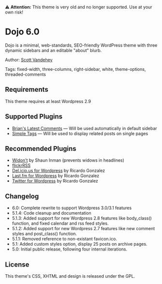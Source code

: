 :warning: **Attention:** This theme is very old and no longer supported. Use at your own risk!

# Dojo 6.0

Dojo is a minimal, web-standards, SEO-friendly WordPress theme with three dynamic sidebars and an editable "about" blurb.

Author: [Scott Vandehey](http://spaceninja.com/)

Tags: fixed-width, three-columns, right-sidebar, white, theme-options, threaded-comments

## Requirements

This theme requires at least Wordpress 2.9

## Supported Plugins
* [Brian's Latest Comments](http://meidell.dk/archives/category/wordpress/latest-comments/) — Will be used automatically in default sidebar
* [Simple Tags](http://wordpress.org/extend/plugins/simple-tags) — Will be used to display related posts on single pages
  

## Recommended Plugins

* [Widon't](http://shauninman.com/archive/2008/08/25/widont_2_1_1) by Shaun Inman (prevents widows in headlines)
* [flickrRSS](http://wordpress.org/extend/plugins/flickr-rss/)
* [Del.icio.us for Wordpress](http://wordpress.org/extend/plugins/delicious-for-wordpress/) by Ricardo Gonzalez
* [Last.fm for Wordpress](http://wordpress.org/extend/plugins/lastfm-for-wordpress/) by Ricardo Gonzalez
* [Twitter for Wordpress](http://wordpress.org/extend/plugins/twitter-for-wordpress/) by Ricardo Gonzalez

## Changelog

* 6.0:   Complete rewrite to support Wordpress 3.0/3.1 features
* 5.1.4: Code cleanup and documentation
* 5.1.3: Added support for new Wordpress 2.8 features like body_class() function, and fixed calendar and rss feed styles.
* 5.1.2: Added support for new Wordpress 2.7 features like new comment styles and post_class() function.
* 5.1.1: Removed reference to non-existant favicon.ico.
* 5.1:   Added custom styles option, display 25 posts on archive pages.
* 5.0:   Initial public release, following four internal iterations.

## License

This theme's CSS, XHTML and design is released under the GPL.
